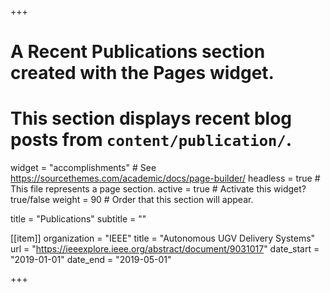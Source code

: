 +++
# A Recent Publications section created with the Pages widget.
# This section displays recent blog posts from `content/publication/`.

widget = "accomplishments"  # See https://sourcethemes.com/academic/docs/page-builder/
headless = true  # This file represents a page section.
active = true  # Activate this widget? true/false
weight = 90  # Order that this section will appear.

title = "Publications"
subtitle = ""

[[item]]
  organization = "IEEE"
  title = "Autonomous UGV Delivery Systems"
  url = "https://ieeexplore.ieee.org/abstract/document/9031017"
  date_start = "2019-01-01"
  date_end = "2019-05-01"  

+++
